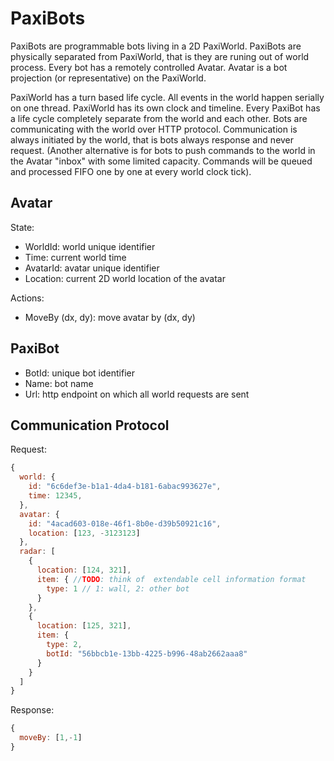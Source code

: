 PaxiBots
========
PaxiBots are programmable bots living in a 2D PaxiWorld. PaxiBots are physically separated from PaxiWorld, that is they are runing out of world process. Every bot has a remotely controlled Avatar. Avatar is a bot projection (or representative) on the PaxiWorld.

PaxiWorld has a turn based life cycle. All events in the world happen serially on one thread. PaxiWorld has its own clock and timeline. Every PaxiBot has a life cycle completely separate from the world and each other. Bots are communicating with the world over HTTP protocol. Communication is always initiated by the world, that is bots always response and never request. (Another alternative is for bots to push commands to the world in the Avatar "inbox" with some limited capacity. Commands will be queued and processed FIFO one by one at every world clock tick).

Avatar
------
State:
* WorldId: world unique identifier
* Time: current world time
* AvatarId: avatar unique identifier
* Location: current 2D world location of the avatar

Actions:
* MoveBy (dx, dy): move avatar by (dx, dy)

PaxiBot
-------
* BotId: unique bot identifier
* Name: bot name
* Url: http endpoint on which all world requests are sent


Communication Protocol
----------------------
Request:
```javascript
{
  world: {
    id: "6c6def3e-b1a1-4da4-b181-6abac993627e",
    time: 12345,
  },
  avatar: {
    id: "4acad603-018e-46f1-8b0e-d39b50921c16",
    location: [123, -3123123]
  },
  radar: [
    {
      location: [124, 321],
      item: { //TODO: think of  extendable cell information format
        type: 1 // 1: wall, 2: other bot
      }
    },
    {
      location: [125, 321],
      item: {
        type: 2,
        botId: "56bbcb1e-13bb-4225-b996-48ab2662aaa8"
      }
    }
  ]
}
```

Response:
```javascript
{
  moveBy: [1,-1]
}
```
